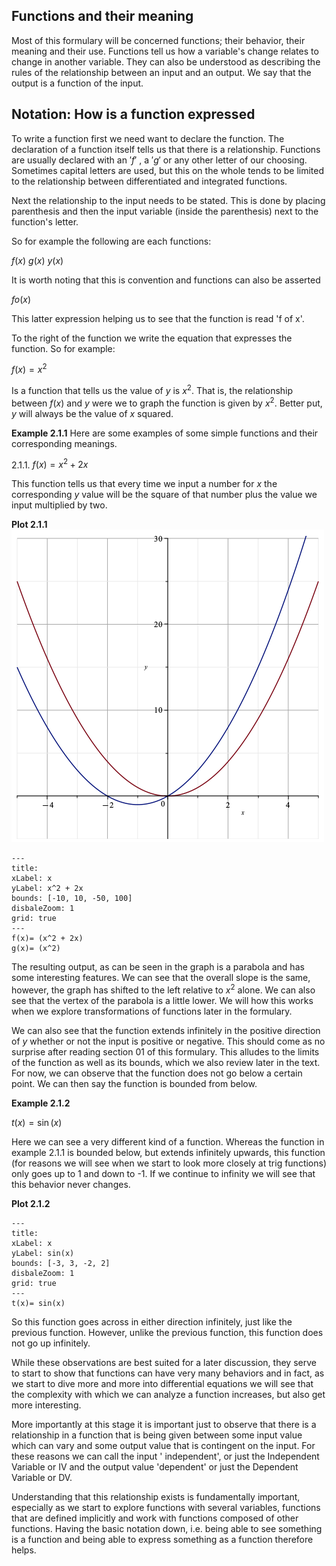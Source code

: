 ## Functions and their meaning

Most of this formulary will be concerned functions; their behavior, their meaning and their use. Functions tell us how a variable's change relates to change in another variable. They can also be understood as describing the rules of the relationship between an input and an output. We say that the output is a function of the input.

## Notation: How is a function expressed

To write a function first we need want to declare the function. The declaration of a function itself tells us that there is a relationship. Functions are usually declared with an $'f'$ , a $'g'$ or any other letter of our choosing. Sometimes capital letters are used, but this on the whole tends to be limited to the relationship between differentiated and integrated functions.

Next the relationship to the input needs to be stated. This is done by placing parenthesis and then the input variable (inside the parenthesis) next to the function's letter.

So for example the following are each functions:

$f(x)$
$g(x)$
$y(x)$

It is worth noting that this is convention and functions can also be asserted

$fo(x)$

This latter expression helping us to see that the function is read 'f of x'.

To the right of the function we write the equation that expresses the function. So for example:

$f(x) = x^2$

Is a function that tells us the value of $y$ is $x^2$. That is, the relationship between $f(x)$ and $y$ were we to graph the function is given by $x^2$. Better put, $y$ will always be the value of $x$ squared.

**Example 2.1.1**
Here are some examples of some simple functions and their corresponding meanings.

2.1.1. $f(x) = x^2+2x$

This function tells us that every time we input a number for $x$ the corresponding $y$ value will be the square of that number plus the value we input multiplied by two.

**Plot 2.1.1**
![Function 2.1.1](https://github.com/alexcrockett/_mathematics-formulary/blob/_mathematics/assets/images/02_1_1_function_notation/Plot%202_1_1.png)

```functionplot
---
title:
xLabel: x
yLabel: x^2 + 2x
bounds: [-10, 10, -50, 100]
disbaleZoom: 1
grid: true
---
f(x)= (x^2 + 2x)
g(x)= (x^2)
```

The resulting output, as can be seen in the graph is a parabola and has some interesting features. We can see that the overall slope is the same, however, the graph has shifted to the left relative to $x^2$ alone. We can also see that the vertex of the parabola is a little lower. We will how this works when we explore transformations of functions later in the formulary.

We can also see that the function extends infinitely in the positive direction of $y$ whether or not the input is positive or negative. This should come as no surprise after reading section 01 of this formulary. This alludes to the limits of the function as well as its bounds, which we also review later in the text. For now, we can observe that the function does not go below a certain point. We can then say the function is bounded from below.

**Example 2.1.2**

$t(x) = \sin(x)$

Here we can see a very different kind of a function. Whereas the function in example 2.1.1 is bounded below, but extends infinitely upwards, this function (for reasons we will see when we start to look more closely at trig functions) only goes up to 1 and down to -1. If we continue to infinity we will see that this behavior never changes.

**Plot 2.1.2**

```functionplot
---
title:
xLabel: x
yLabel: sin(x)
bounds: [-3, 3, -2, 2]
disbaleZoom: 1
grid: true
---
t(x)= sin(x)
```

So this function goes across in either direction infinitely, just like the previous function. However, unlike the previous function, this function does not go up infinitely.

While these observations are best suited for a later discussion, they serve to start to show that functions can have very many behaviors and in fact, as we start to dive more and more into differential equations we will see that the complexity with which we can analyze a function increases, but also get more interesting.

More importantly at this stage it is important just to observe that there is a relationship in a function that is being given between some input value which can vary and some output value that is contingent on the input. For these reasons we can call the input ' independent', or just the Independent Variable or IV and the output value 'dependent' or just the Dependent Variable or DV.

Understanding that this relationship exists is fundamentally important, especially as we start to explore functions with several variables, functions that are defined implicitly and work with functions composed of other functions. Having the basic notation down, i.e. being able to see something is a function and being able to express something as a function therefore helps.
